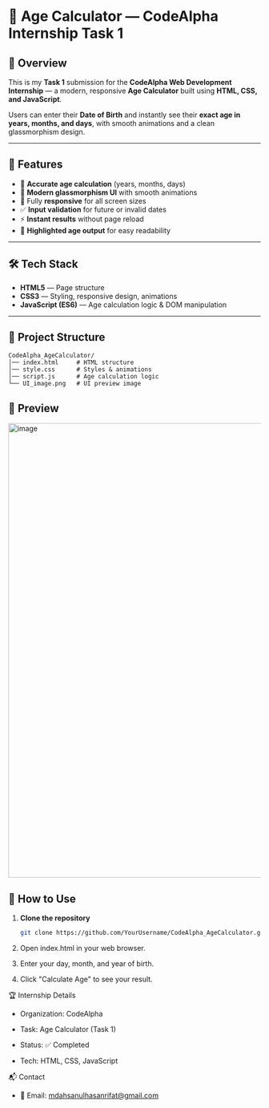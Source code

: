 # 🎂 Age Calculator — CodeAlpha Internship Task 1

## 📌 Overview  
This is my **Task 1** submission for the **CodeAlpha Web Development Internship** — a modern, responsive **Age Calculator** built using **HTML, CSS, and JavaScript**.  

Users can enter their **Date of Birth** and instantly see their **exact age in years, months, and days**, with smooth animations and a clean glassmorphism design.

---

## 🚀 Features  
- 🎯 **Accurate age calculation** (years, months, days)  
- 💎 **Modern glassmorphism UI** with smooth animations  
- 📱 Fully **responsive** for all screen sizes  
- ✅ **Input validation** for future or invalid dates  
- ⚡ **Instant results** without page reload  
- 🎨 **Highlighted age output** for easy readability  

---

## 🛠 Tech Stack  
- **HTML5** — Page structure  
- **CSS3** — Styling, responsive design, animations  
- **JavaScript (ES6)** — Age calculation logic & DOM manipulation  

---

## 📂 Project Structure  
```plaintext
CodeAlpha_AgeCalculator/
│── index.html     # HTML structure
│── style.css      # Styles & animations
│── script.js      # Age calculation logic
└── UI_image.png   # UI preview image 
```
## 📸 Preview 

<img width="1431" height="907" alt="image" src="https://github.com/user-attachments/assets/828d5f67-dd6b-4e28-886e-c56115cda03f" />


## 📖 How to Use  
1. **Clone the repository**  
   ```bash
   git clone https://github.com/YourUsername/CodeAlpha_AgeCalculator.git


2. Open index.html in your web browser.

3. Enter your day, month, and year of birth.

4. Click "Calculate Age" to see your result.

🏆 Internship Details

- Organization: CodeAlpha

- Task: Age Calculator (Task 1)

- Status: ✅ Completed

- Tech: HTML, CSS, JavaScript

📬 Contact

- 📧 Email: mdahsanulhasanrifat@gmail.com
